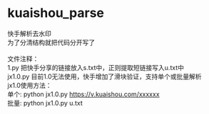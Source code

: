 # kuaishou_parse
快手解析去水印</br>
为了分清结构就把代码分开写了</br></br>
文件注释：</br>
1.py 把快手分享的链接放入s.txt中，正则提取短链接写入u.txt中</br>
jx1.0.py 目前1.0无法使用，快手增加了滑块验证，支持单个或批量解析</br>
jx1.0使用方法：</br>
单个: python jx1.0.py https://v.kuaishou.com/xxxxxx</br>
批量: python jx1.0.py u.txt</br>
